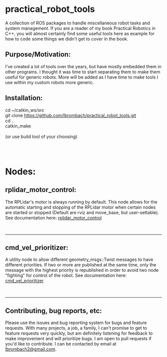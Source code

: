 # practical_robot_tools
A collection of ROS packages to handle miscellaneous robot tasks and system management. If you are a reader of my book Practical Robotics in C++, you will almost certainly find some useful tools here as example for how to code some things we didn't get to cover in the book. 


 
## Purpose/Motivation:
I've created a lot of tools over the years, but have mostly embedded them in other programs. I thought it was time to start separating them to make them useful for generic robots. More will be added as I have time to make tools I use within my custom robots more generic. 

 
## Installation:
cd ~/catkin_ws/src <br> 
git clone https://github.com/lbrombach/practical_robot_tools.git <br> 
cd .. <br> 
catkin_make <br>  
(or use build tool of your choosing)

<br>
<br>

# Nodes: 

## rplidar_motor_control:
The RPLidar's motor is always running by default. This node allows for the automatic starting and stopping of the RPLidar motor when certain nodes are started or stopped (Default are rviz and move_base, but user-settable). See documentation here: [rplidar_motor_control](rplidar_motor_control/readme.md)

<br><hr>

## cmd_vel_prioritizer:
A utility node to allow different geometry_msgs::Twist messages to have different priorities. If two or more are published at the same time, only the message with the highest priority is republished in order to avoid two node "fighting" for control of the robot. See documentation here: [cmd_vel_prioritizer](cmd_vel_prioritizer/readme.md)

<br><hr>

## Contributing, bug reports, etc:
Please use the issues and bug reporting system for bugs and feature requests. With many projects, a job, a family, I can't promise
to get to feature requests very quickly, but am definitely listening for feedback to make improvement and will prioritize bugs. I am open to
pull requests if you'd like to contribute. I can be contacted by email at lbrombach2@gmail.com. 